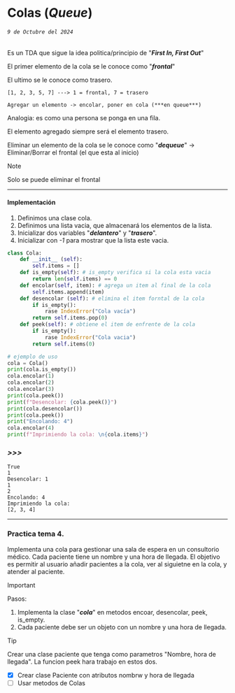 # Colas (***Queue***) 
###### `9 de Octubre del 2024`

Es un TDA que sigue la idea politica/principio de "***First In, First Out***"

El primer elemento de la cola se le conoce como "***frontal***"

El ultimo se le conoce como trasero.

`[1, 2, 3, 5, 7] ---> 1 = frontal, 7 = trasero`

`Agregar un elemento -> encolar, poner en cola (***en queue***)`

Analogia: es como una persona se ponga en una fila.

El elemento agregado siempre será el elemento trasero.

Eliminar un elemento de la cola se le conoce como "***dequeue***" -> Eliminar/Borrar el frontal (el que esta al inicio)

> [!NOTE]
> Solo se puede eliminar el frontal

---

#### Implementación
1. Definimos una clase cola.
2. Definimos una lista vacia, que almacenará los elementos de la lista.
3. Inicializar dos variables "***delantero***" y "***trasero***".
4. Inicializar con *-1* para mostrar que la lista este vacia.

```Python
class Cola:
    def __init__ (self):
        self.items = []
    def is_empty(self): # is_empty verifica si la cola esta vacia
        return len(self.items) == 0
    def encolar(self, item): # agrega un item al final de la cola
        self.items.append(item)
    def desencolar (self): # elimina el item forntal de la cola
        if is_empty():
            rase IndexError("Cola vacía")
        return self.items.pop(0)
    def peek(self): # obtiene el item de enfrente de la cola
        if is_empty():
            rase IndexError("Cola vacia")
        return self.items(0)

# ejemplo de uso
cola = Cola()
print(cola.is_empty())
cola.encolar(1)
cola.encolar(2)
cola.encolar(3)
print(cola.peek())
print(f"Desencolar: {cola.peek()}")
print(cola.desencolar())
print(cola.peek())
print("Encolando: 4")
cola.encolar(4)
print(f"Imprimiendo la cola: \n{cola.items}")
```
### ***>>>*** 
```
True
1
Desencolar: 1        
1
2
Encolando: 4
Imprimiendo la cola: 
[2, 3, 4]
```

---

### Practica tema 4.
Implementa una cola para gestionar una sala de espera en un consultorio médico. Cada paciente tiene un nombre y una hora de llegada. El objetivo es permitir al usuario añadir pacientes a la cola, ver al siguietne en la cola, y atender al paciente.

> [!IMPORTANT]
> Pasos:
> 1. Implementa la clase "***cola***" en metodos encoar, desencolar, peek, is_empty.
> 2. Cada paciente debe ser un objeto con un nombre y una hora de llegada.

>[!TIP]
Crear una clase paciente que tenga como parametros "Nombre, hora de llegada". La funcion peek hara trabajo en estos dos.

- [x] Crear clase Paciente con atributos nombrw y hora de llegada
- [ ] Usar metodos de Colas
